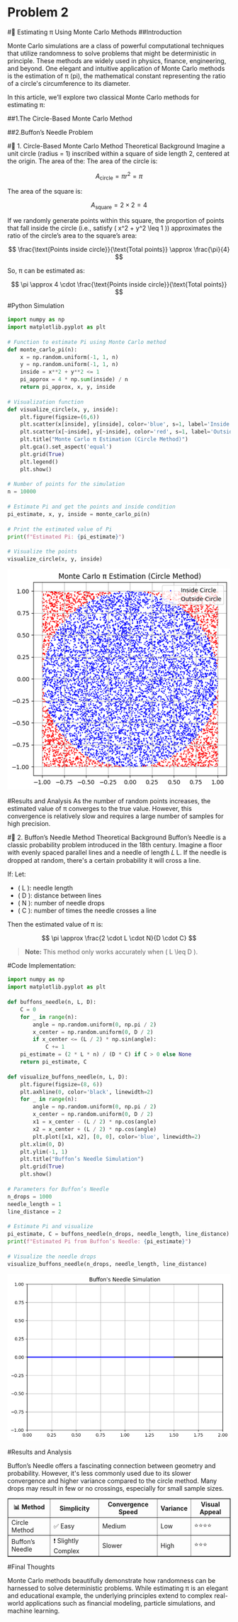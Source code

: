 # Problem 2
#🔢 Estimating π Using Monte Carlo Methods
##Introduction

Monte Carlo simulations are a class of powerful computational techniques that utilize randomness to solve problems that might be deterministic in principle. These methods are widely used in physics, finance, engineering, and beyond. One elegant and intuitive application of Monte Carlo methods is the estimation of π (pi), the mathematical constant representing the ratio of a circle's circumference to its diameter.

In this article, we’ll explore two classical Monte Carlo methods for estimating π:

##1.The Circle-Based Monte Carlo Method

##2.Buffon’s Needle Problem

#📘 1. Circle-Based Monte Carlo Method
Theoretical Background
Imagine a unit circle (radius = 1) inscribed within a square of side length 2, centered at the origin. The area of the:
The area of the circle is:

$$
A_{\text{circle}} = \pi r^2 = \pi
$$

The area of the square is:

$$
A_{\text{square}} = 2 \times 2 = 4
$$

If we randomly generate points within this square, the proportion of points that fall inside the circle (i.e., satisfy \( x^2 + y^2 \leq 1 \)) approximates the ratio of the circle’s area to the square’s area:

$$
\frac{\text{Points inside circle}}{\text{Total points}} \approx \frac{\pi}{4}
$$

So, π can be estimated as:

$$
\pi \approx 4 \cdot \frac{\text{Points inside circle}}{\text{Total points}}
$$

#Python Simulation

```python
import numpy as np
import matplotlib.pyplot as plt

# Function to estimate Pi using Monte Carlo method
def monte_carlo_pi(n):
    x = np.random.uniform(-1, 1, n)
    y = np.random.uniform(-1, 1, n)
    inside = x**2 + y**2 <= 1
    pi_approx = 4 * np.sum(inside) / n
    return pi_approx, x, y, inside

# Visualization function
def visualize_circle(x, y, inside):
    plt.figure(figsize=(6,6))
    plt.scatter(x[inside], y[inside], color='blue', s=1, label='Inside Circle')
    plt.scatter(x[~inside], y[~inside], color='red', s=1, label='Outside Circle')
    plt.title("Monte Carlo π Estimation (Circle Method)")
    plt.gca().set_aspect('equal')
    plt.grid(True)
    plt.legend()
    plt.show()

# Number of points for the simulation
n = 10000

# Estimate Pi and get the points and inside condition
pi_estimate, x, y, inside = monte_carlo_pi(n)

# Print the estimated value of Pi
print(f"Estimated Pi: {pi_estimate}")

# Visualize the points
visualize_circle(x, y, inside)
```
![alt text](image-6.png)

#Results and Analysis
As the number of random points increases, the estimated value of π converges to the true value. However, this convergence is relatively slow and requires a large number of samples for high precision.

#📘 2. Buffon’s Needle Method
Theoretical Background
Buffon’s Needle is a classic probability problem introduced in the 18th century. Imagine a floor with evenly spaced parallel lines and a needle of length 
𝐿
L. If the needle is dropped at random, there's a certain probability it will cross a line.

If:
Let:

- \( L \): needle length  
- \( D \): distance between lines  
- \( N \): number of needle drops  
- \( C \): number of times the needle crosses a line  

Then the estimated value of π is:

$$
\pi \approx \frac{2 \cdot L \cdot N}{D \cdot C}
$$

> **Note:** This method only works accurately when \( L \leq D \).

#Code Implementation:
```python
import numpy as np
import matplotlib.pyplot as plt

def buffons_needle(n, L, D):
    C = 0
    for _ in range(n):
        angle = np.random.uniform(0, np.pi / 2)
        x_center = np.random.uniform(0, D / 2)
        if x_center <= (L / 2) * np.sin(angle):
            C += 1
    pi_estimate = (2 * L * n) / (D * C) if C > 0 else None
    return pi_estimate, C

def visualize_buffons_needle(n, L, D):
    plt.figure(figsize=(8, 6))
    plt.axhline(0, color='black', linewidth=2)
    for _ in range(n):
        angle = np.random.uniform(0, np.pi / 2)
        x_center = np.random.uniform(0, D / 2)
        x1 = x_center - (L / 2) * np.cos(angle)
        x2 = x_center + (L / 2) * np.cos(angle)
        plt.plot([x1, x2], [0, 0], color='blue', linewidth=2)
    plt.xlim(0, D)
    plt.ylim(-1, 1)
    plt.title("Buffon’s Needle Simulation")
    plt.grid(True)
    plt.show()

# Parameters for Buffon’s Needle
n_drops = 1000
needle_length = 1
line_distance = 2

# Estimate Pi and visualize
pi_estimate, C = buffons_needle(n_drops, needle_length, line_distance)
print(f"Estimated Pi from Buffon’s Needle: {pi_estimate}")

# Visualize the needle drops
visualize_buffons_needle(n_drops, needle_length, line_distance)
```
![alt text](image-7.png)

#Results and Analysis

Buffon’s Needle offers a fascinating connection between geometry and probability. However, it's less commonly used due to its slower convergence and higher variance compared to the circle method. Many drops may result in few or no crossings, especially for small sample sizes.

<table border="1" cellspacing="0" cellpadding="8">
  <thead>
    <tr>
      <th>📊 Method</th>
      <th>Simplicity</th>
      <th>Convergence Speed</th>
      <th>Variance</th>
      <th>Visual Appeal</th>
    </tr>
  </thead>
  <tbody>
    <tr>
      <td>Circle Method</td>
      <td>✅ Easy</td>
      <td>Medium</td>
      <td>Low</td>
      <td>⭐⭐⭐⭐</td>
    </tr>
    <tr>
      <td>Buffon’s Needle</td>
      <td>❗ Slightly Complex</td>
      <td>Slower</td>
      <td>High</td>
      <td>⭐⭐⭐</td>
    </tr>
  </tbody>
</table>

#Final Thoughts

Monte Carlo methods beautifully demonstrate how randomness can be harnessed to solve deterministic problems. While estimating π is an elegant and educational example, the underlying principles extend to complex real-world applications such as financial modeling, particle simulations, and machine learning.



